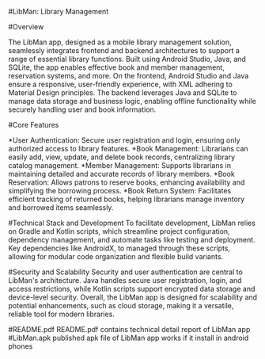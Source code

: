 
#LibMan: Library Management 

#Overview

The LibMan app, designed as a mobile library management solution, seamlessly integrates frontend and backend architectures to support a range of essential library functions. Built using Android Studio, Java, and SQLite, the app enables effective book and member management, reservation systems, and more. On the frontend, Android Studio and Java ensure a responsive, user-friendly experience, with XML adhering to Material Design principles. The backend leverages Java and SQLite to manage data storage and business logic, enabling offline functionality while securely handling user and book information.

#Core Features

*User Authentication: Secure user registration and login, ensuring only authorized access to library features.
*Book Management: Librarians can easily add, view, update, and delete book records, centralizing library catalog management.
*Member Management: Supports librarians in maintaining detailed and accurate records of library members.
*Book Reservation: Allows patrons to reserve books, enhancing availability and simplifying the borrowing process.
*Book Return System: Facilitates efficient tracking of returned books, helping librarians manage inventory and borrowed items seamlessly.

#Technical Stack and Development
To facilitate development, LibMan relies on Gradle and Kotlin scripts, which streamline project configuration, dependency management, and automate tasks like testing and deployment. Key dependencies like AndroidX, to managed through these scripts, allowing for modular code organization and flexible build variants.

#Security and Scalability
Security and user authentication are central to LibMan's architecture. Java handles secure user registration, login, and access restrictions, while Kotlin scripts support encrypted data storage and device-level security. Overall, the LibMan app is designed for scalability and potential enhancements, such as cloud storage, making it a versatile, reliable tool for modern libraries.

#README.pdf
README.pdf contains technical detail report of LibMan app
#LibMan.apk published apk file of LibMan app works if it install in android phones

